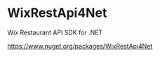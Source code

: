 WixRestApi4Net
============

Wix Restaurant API SDK for .NET

https://www.nuget.org/packages/WixRestApi4Net
